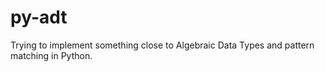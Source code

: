 # py-adt

Trying to implement something close to Algebraic Data Types and pattern matching in Python.
